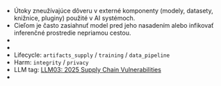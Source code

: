 - Útoky zneužívajúce dôveru v externé komponenty (modely, datasety, knižnice, pluginy) použité v AI systémoch.
- Cieľom je často zasiahnuť model pred jeho nasadením alebo infikovať inferenčné prostredie nepriamou cestou.
-
-
- Lifecycle:      `artifacts_supply` / `training` / `data_pipeline`
- Harm:            `integrity` / `privacy`
- LLM tag:        [LLM03: 2025 Supply Chain Vulnerabilities ](https://genai.owasp.org/llmrisk/llm032025-supply-chain/)
-